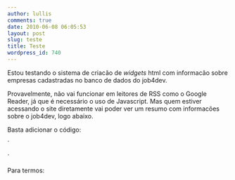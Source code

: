 ```yaml
---
author: lullis
comments: true
date: 2010-06-08 06:05:53
layout: post
slug: teste
title: Teste
wordpress_id: 740
---
```


Estou testando o sistema de criacão de _widgets_ html com informacão sobre empresas cadastradas no banco de dados do job4dev.

Provavelmente, não vai funcionar em leitores de RSS como o Google Reader, já que é necessário o uso de Javascript. Mas quem estiver acessando o site diretamente vai poder ver um resumo com informacões sobre o job4dev, logo abaixo.

Basta adicionar o código:

`<div class="j4d_widget">
<script src="http://job4dev.com/company/scripts/job4dev/widget" type="text/javascript"></script>
</div>
`

Para termos:

